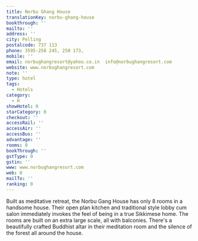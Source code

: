 ```yaml
---
title: Norbu Ghang House
translationKey: norbu-ghang-house
bookthrough: ''
mailto: ''
address: ''
city: Pelling
postalcode: 737 113
phone: 3595-258 245, 250 173,
mobile: ''
email: norbughangresort@yahoo.co.in  info@norbughangresort.com
website: www.norbughangresort.com
note: ''
type: hotel
tags:
  - Hotels
category:
  - H
showHotel: 0
starCategory: 0
checkout: ''
accessRail: ''
accessAir: ''
accessBus: ''
advantage: ''
rooms: 0
bookThrough: ''
gstType: 0
gstin: ''
www: www.norbughangresort.com
web: 0
mailTo: ''
ranking: 0
---
```







Built as meditative retreat, the Norbu Gang House has only 8 rooms in a handsome house.     Their open plan kitchen and traditional style lobby cum salon immediately invokes the feel of being in a true Sikkimese home.     The rooms are built on an extra large scale, all with balconies. There's a beautifully crafted Buddhist altar in their meditation room and the silence of the forest all around the house.   